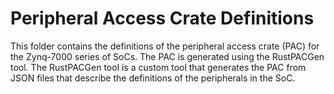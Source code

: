 # Peripheral Access Crate Definitions

This folder contains the definitions of the peripheral access crate (PAC) for the Zynq-7000 series of SoCs. The PAC is generated using the RustPACGen tool. The RustPACGen tool is a custom tool that generates the PAC from JSON files that describe the definitions of the peripherals in the SoC.
